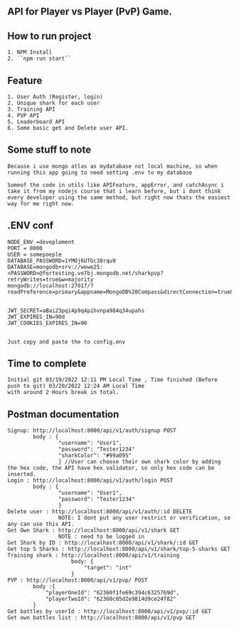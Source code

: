 ## API for Player vs Player (PvP) Game.

## How to run project 
    1. NPM Install
    2. ``npm run start``

## Feature
    1. User Auth (Register, login)
    2. Unique shark for each user
    3. Training API
    4. PVP API
    5. Leaderboard API 
    6. Some basic get and Delete user API.

## Some stuff to note
    Because i use mongo atlas as mydatabase not local machine, so when running this app going to need setting .env to my database

    Someof the code in utils like APIFeature, appError, and catchAsync i take it from my nodejs course that i learn before, but i dont think every developer using the same method, but right now thats the easiest way for me right now. 

## .ENV conf
    NODE_ENV =deveploment
    PORT = 8000
    USER = somepoeple
    DATABASE_PASSWORD=1YMOj6UTGc38rqu9
    DATABASE=mongodb+srv://wewe25:<PASSWORD>@fortesting.ve7bj.mongodb.net/sharkpvp?retryWrites=true&w=majority
    mongodb://localhost:27017/?readPreference=primary&appname=MongoDB%20Compass&directConnection=true&ssl=false


    JWT_SECRET=aBai23pqi4p9q4pihvnpa984q34upahs
    JWT_EXPIRES_IN=90d
    JWT_COOKIES_EXPIRES_IN=90

    
    Just copy and paste the to config.env
## Time to complete 
    Initial git 03/19/2022 12:11 PM Local Time , Time finished (Before push to git) 03/20/2022 12:24 AM Local Time
    with around 2 Hours break in total. 

## Postman documentation
    Signup: http://localhost:8000/api/v1/auth/signup POST 
            body : {
                    "username": "User1",
                    "password": "Tester1234"
                    "sharkColor": "#99a095"
                    } //User can choose their own shark color by adding the hex code, the API have hex validator, so only hex code can be inserted.
    Login : http://localhost:8000/api/v1/auth/login POST
            body : {
                    "username": "User1",
                    "password": "Tester1234"
                    }
    Delete user : http://localhost:8000/api/v1/auth/:id DELETE
                    NOTE: I dont put any user restrict or verification, so any can use this API. 
    Get Own Shark : http://localhost:8000/api/v1/shark GET
                    NOTE : need to be logged in
    Get Shark by ID : http://localhost:8000/api/v1/shark/:id GET
    Get top 5 Sharks : http://localhost:8000/api/v1/shark/top-5-sharks GET
    Training shark : http://localhost:8000/api/v1/training 
                        body: {
                            "target": "int"
                        }
    PVP : http://localhost:8000/api/v1/pvp/ POST
            body :{
                "playerOneId": "62360f1fe69c394c6325769d",
                "playerTwoId": "62360c05d2e9814d9ce24f82"
            }
    Get battles by userId : http://localhost:8000/api/v1/pvp/:id GET
    Get own battles list : http://localhost:8000/api/v1/pvp GET



